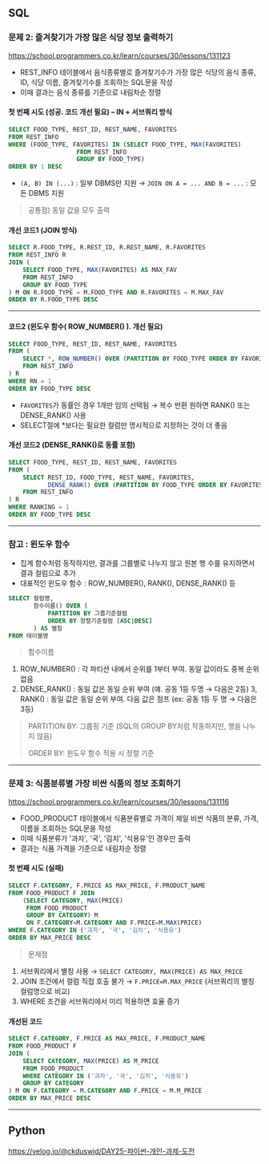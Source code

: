 ## SQL

### 문제 2: 즐겨찾기가 가장 많은 식당 정보 출력하기

https://school.programmers.co.kr/learn/courses/30/lessons/131123

- REST_INFO 테이블에서 음식종류별로 즐겨찾기수가 가장 많은 식당의 음식 종류, ID, 식당 이름, 즐겨찾기수를 조회하는 SQL문을 작성
- 이때 결과는 음식 종류를 기준으로 내림차순 정렬

#### 첫 번째 시도 (성공. 코드 개선 필요) – IN + 서브쿼리 방식
```sql
SELECT FOOD_TYPE, REST_ID, REST_NAME, FAVORITES
FROM REST_INFO
WHERE (FOOD_TYPE, FAVORITES) IN (SELECT FOOD_TYPE, MAX(FAVORITES)
                   FROM REST_INFO
                   GROUP BY FOOD_TYPE)
ORDER BY 1 DESC
```

- `(A, B) IN (...)` : 일부 DBMS만 지원 → `JOIN ON A = ... AND B = ...` : 모든 DBMS 지원
> 공통점) 동일 값을 모두 출력

#### 개선 코드1 (JOIN 방식)
```sql
SELECT R.FOOD_TYPE, R.REST_ID, R.REST_NAME, R.FAVORITES
FROM REST_INFO R
JOIN (
    SELECT FOOD_TYPE, MAX(FAVORITES) AS MAX_FAV
    FROM REST_INFO
    GROUP BY FOOD_TYPE
) M ON R.FOOD_TYPE = M.FOOD_TYPE AND R.FAVORITES = M.MAX_FAV
ORDER BY R.FOOD_TYPE DESC
```
---

#### 코드2 (윈도우 함수( ROW_NUMBER() ). 개선 필요)
```sql
SELECT FOOD_TYPE, REST_ID, REST_NAME, FAVORITES
FROM (
    SELECT *, ROW_NUMBER() OVER (PARTITION BY FOOD_TYPE ORDER BY FAVORITES DESC) AS RN
    FROM REST_INFO
) R
WHERE RN = 1
ORDER BY FOOD_TYPE DESC
```

- `FAVORITES`가 동률인 경우 1개만 임의 선택됨 → 복수 반환 원하면 RANK() 또는 DENSE_RANK() 사용
- SELECT절에 *보다는 필요한 컬럼만 명시적으로 지정하는 것이 더 좋음

#### 개선 코드2 (DENSE_RANK()로 동률 포함)
```sql
SELECT FOOD_TYPE, REST_ID, REST_NAME, FAVORITES
FROM (
    SELECT REST_ID, FOOD_TYPE, REST_NAME, FAVORITES,
           DENSE_RANK() OVER (PARTITION BY FOOD_TYPE ORDER BY FAVORITES DESC) AS RANKING
    FROM REST_INFO
) R
WHERE RANKING = 1
ORDER BY FOOD_TYPE DESC
```
---

### 참고 : 윈도우 함수
- 집계 함수처럼 동작하지만, 결과를 그룹별로 나누지 않고 원본 행 수를 유지하면서 결과 컬럼으로 추가
- 대표적인 윈도우 함수 : ROW_NUMBER(), RANK(), DENSE_RANK() 등

```sql
SELECT 컬럼명,
       함수이름() OVER (
           PARTITION BY 그룹기준컬럼
           ORDER BY 정렬기준컬럼 [ASC|DESC]
       ) AS 별칭
FROM 테이블명
```

> 함수이름
1. ROW_NUMBER() : 각 파티션 내에서 순위를 1부터 부여. 동일 값이라도 중복 순위 없음
2. DENSE_RANK() : 동일 값은 동일 순위 부여 (예. 공동 1등 두명 → 다음은 2등)
3, RANK() : 동일 값은 동일 순위 부여. 다음 값은 점프 (ex: 공동 1등 두 명 → 다음은 3등)

> PARTITION BY: 그룹핑 기준 (SQL의 GROUP BY처럼 작동하지만, 행을 나누지 않음)
>
> ORDER BY: 윈도우 함수 적용 시 정렬 기준

---

### 문제 3: 식품분류별 가장 비싼 식품의 정보 조회하기

https://school.programmers.co.kr/learn/courses/30/lessons/131116

- FOOD_PRODUCT 테이블에서 식품분류별로 가격이 제일 비싼 식품의 분류, 가격, 이름을 조회하는 SQL문을 작성
- 이때 식품분류가 '과자', '국', '김치', '식용유'인 경우만 출력
- 결과는 식품 가격을 기준으로 내림차순 정렬

#### 첫 번째 시도 (실패)
```sql
SELECT F.CATEGORY, F.PRICE AS MAX_PRICE, F.PRODUCT_NAME
FROM FOOD_PRODUCT F JOIN
    (SELECT CATEGORY, MAX(PRICE)
     FROM FOOD_PRODUCT
     GROUP BY CATEGORY) M
     ON F.CATEGORY=M.CATEGORY AND F.PRICE=M.MAX(PRICE)
WHERE F.CATEGORY IN ('과자', '국', '김치', '식용유')
ORDER BY MAX_PRICE DESC
```

> 문제점
1. 서브쿼리에서 별칭 사용 → `SELECT CATEGORY, MAX(PRICE) AS MAX_PRICE`
2. JOIN 조건에서 컬럼 직접 호출 불가 → `F.PRICE=M.MAX_PRICE` (서브쿼리의 별칭 컬럼명으로 비교)
3. WHERE 조건을 서브쿼리에서 미리 적용하면 효율 증가

#### 개선된 코드
```sql
SELECT F.CATEGORY, F.PRICE AS MAX_PRICE, F.PRODUCT_NAME
FROM FOOD_PRODUCT F
JOIN (
    SELECT CATEGORY, MAX(PRICE) AS M_PRICE
    FROM FOOD_PRODUCT
    WHERE CATEGORY IN ('과자', '국', '김치', '식용유')
    GROUP BY CATEGORY
) M ON F.CATEGORY = M.CATEGORY AND F.PRICE = M.M_PRICE
ORDER BY MAX_PRICE DESC
```

---

## Python

https://velog.io/@ckduswjd/DAY25-파이썬-개인-과제-도전

